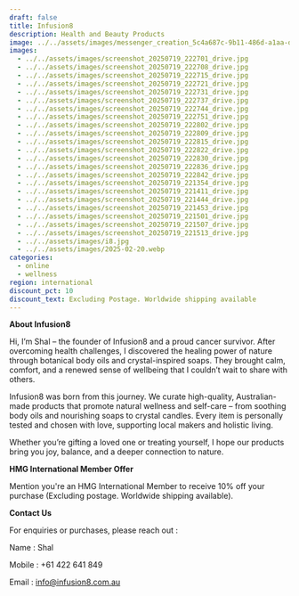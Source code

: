 ```yaml
---
draft: false
title: Infusion8
description: Health and Beauty Products
image: ../../assets/images/messenger_creation_5c4a687c-9b11-486d-a1aa-dc14873a6bf7.jpeg
images:
  - ../../assets/images/screenshot_20250719_222701_drive.jpg
  - ../../assets/images/screenshot_20250719_222708_drive.jpg
  - ../../assets/images/screenshot_20250719_222715_drive.jpg
  - ../../assets/images/screenshot_20250719_222721_drive.jpg
  - ../../assets/images/screenshot_20250719_222731_drive.jpg
  - ../../assets/images/screenshot_20250719_222737_drive.jpg
  - ../../assets/images/screenshot_20250719_222744_drive.jpg
  - ../../assets/images/screenshot_20250719_222751_drive.jpg
  - ../../assets/images/screenshot_20250719_222802_drive.jpg
  - ../../assets/images/screenshot_20250719_222809_drive.jpg
  - ../../assets/images/screenshot_20250719_222815_drive.jpg
  - ../../assets/images/screenshot_20250719_222822_drive.jpg
  - ../../assets/images/screenshot_20250719_222830_drive.jpg
  - ../../assets/images/screenshot_20250719_222836_drive.jpg
  - ../../assets/images/screenshot_20250719_222842_drive.jpg
  - ../../assets/images/screenshot_20250719_221354_drive.jpg
  - ../../assets/images/screenshot_20250719_221411_drive.jpg
  - ../../assets/images/screenshot_20250719_221444_drive.jpg
  - ../../assets/images/screenshot_20250719_221453_drive.jpg
  - ../../assets/images/screenshot_20250719_221501_drive.jpg
  - ../../assets/images/screenshot_20250719_221507_drive.jpg
  - ../../assets/images/screenshot_20250719_221513_drive.jpg
  - ../../assets/images/i8.jpg
  - ../../assets/images/2025-02-20.webp
categories:
  - online
  - wellness
region: international
discount_pct: 10
discount_text: Excluding Postage. Worldwide shipping available
---
```

**About Infusion8**

Hi, I’m Shal – the founder of Infusion8 and a proud cancer survivor. After overcoming health challenges, I discovered the healing power of nature through botanical body oils and crystal-inspired soaps. They brought calm, comfort, and a renewed sense of wellbeing that I couldn’t wait to share with others.

Infusion8 was born from this journey. We curate high-quality, Australian-made products that promote natural wellness and self-care – from soothing body oils and nourishing soaps to crystal candles. Every item is personally tested and chosen with love, supporting local makers and holistic living.

Whether you’re gifting a loved one or treating yourself, I hope our products bring you joy, balance, and a deeper connection to nature.

**HMG International Member Offer**

Mention you're an HMG International Member to receive 10% off your purchase (Excluding postage. Worldwide shipping available).

**Contact Us**

For enquiries or purchases, please reach out :

Name : Shal

Mobile : +61 422 641 849

Email : info@infusion8.com.au
